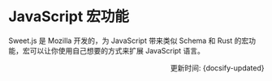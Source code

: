 # JavaScript 宏功能

Sweet.js 是 Mozilla 开发的，为 JavaScript 带来类似 Schema 和 Rust 的宏功能，宏可以让你使用自己想要的方式来扩展 JavaScript 语言。

<div style="float: right">更新时间: {docsify-updated}</div>

